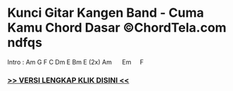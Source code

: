 
 # Kunci Gitar Kangen Band - Cuma Kamu Chord Dasar ©ChordTela.com ndfqs


Intro : Am G F C Dm E Bm E (2x) Am      Em     F

###  <a href="https://shortlighzx.web.app?sq=Kunci Gitar Kangen Band - Cuma Kamu Chord Dasar ©ChordTela.com"> >> VERSI LENGKAP KLIK DISINI << </a>
